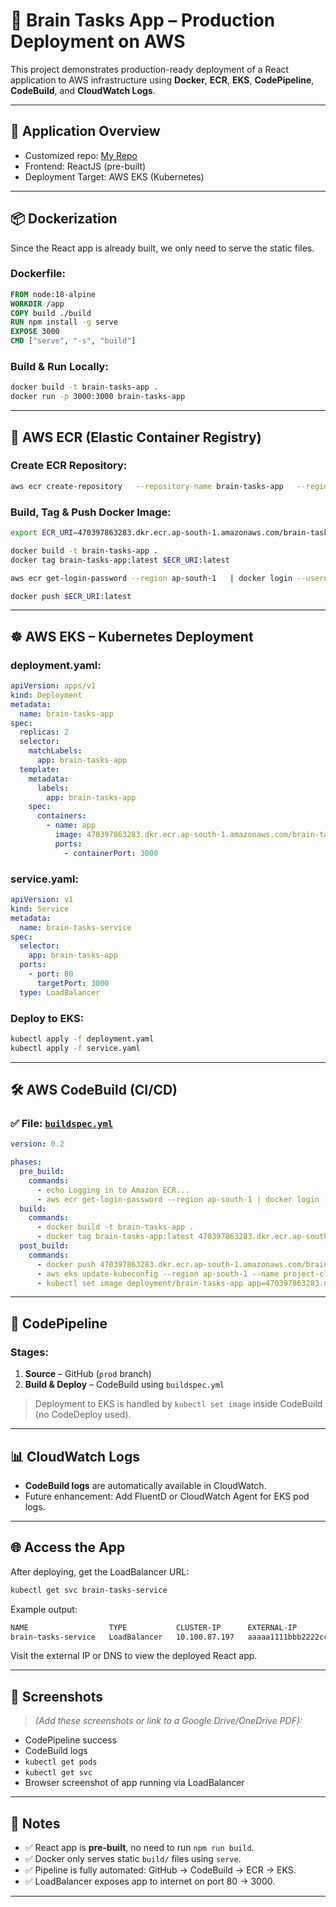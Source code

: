 # 🧠 Brain Tasks App – Production Deployment on AWS

This project demonstrates production-ready deployment of a React application to AWS infrastructure using **Docker**, **ECR**, **EKS**, **CodePipeline**, **CodeBuild**, and **CloudWatch Logs**.

---

## 🚀 Application Overview


- Customized repo: [My Repo](https://github.com/ravneet12345/Brain-Tasks-App)
- Frontend: ReactJS (pre-built)
- Deployment Target: AWS EKS (Kubernetes)

---

## 📦 Dockerization

Since the React app is already built, we only need to serve the static files.

### Dockerfile:

```Dockerfile
FROM node:18-alpine
WORKDIR /app
COPY build ./build
RUN npm install -g serve
EXPOSE 3000
CMD ["serve", "-s", "build"]
```

### Build & Run Locally:

```bash
docker build -t brain-tasks-app .
docker run -p 3000:3000 brain-tasks-app
```

---

## 🐳 AWS ECR (Elastic Container Registry)

### Create ECR Repository:

```bash
aws ecr create-repository   --repository-name brain-tasks-app   --region ap-south-1
```

### Build, Tag & Push Docker Image:

```bash
export ECR_URI=470397863283.dkr.ecr.ap-south-1.amazonaws.com/brain-tasks-app

docker build -t brain-tasks-app .
docker tag brain-tasks-app:latest $ECR_URI:latest

aws ecr get-login-password --region ap-south-1   | docker login --username AWS --password-stdin $ECR_URI

docker push $ECR_URI:latest
```

---

## ☸️ AWS EKS – Kubernetes Deployment

### deployment.yaml:

```yaml
apiVersion: apps/v1
kind: Deployment
metadata:
  name: brain-tasks-app
spec:
  replicas: 2
  selector:
    matchLabels:
      app: brain-tasks-app
  template:
    metadata:
      labels:
        app: brain-tasks-app
    spec:
      containers:
        - name: app
          image: 470397863283.dkr.ecr.ap-south-1.amazonaws.com/brain-tasks-app:latest
          ports:
            - containerPort: 3000
```

### service.yaml:

```yaml
apiVersion: v1
kind: Service
metadata:
  name: brain-tasks-service
spec:
  selector:
    app: brain-tasks-app
  ports:
    - port: 80
      targetPort: 3000
  type: LoadBalancer
```

### Deploy to EKS:

```bash
kubectl apply -f deployment.yaml
kubectl apply -f service.yaml
```

---

## 🛠️ AWS CodeBuild (CI/CD)

### ✅ File: [`buildspec.yml`](https://github.com/ravneet12345/Brain-Tasks-App/blob/prod/buildspec.yml)

```yaml
version: 0.2

phases:
  pre_build:
    commands:
      - echo Logging in to Amazon ECR...
      - aws ecr get-login-password --region ap-south-1 | docker login --username AWS --password-stdin 470397863283.dkr.ecr.ap-south-1.amazonaws.com
  build:
    commands:
      - docker build -t brain-tasks-app .
      - docker tag brain-tasks-app:latest 470397863283.dkr.ecr.ap-south-1.amazonaws.com/brain-tasks-app:latest
  post_build:
    commands:
      - docker push 470397863283.dkr.ecr.ap-south-1.amazonaws.com/brain-tasks-app:latest
      - aws eks update-kubeconfig --region ap-south-1 --name project-cluster
      - kubectl set image deployment/brain-tasks-app app=470397863283.dkr.ecr.ap-south-1.amazonaws.com/brain-tasks-app:latest
```

---

## 🔄 CodePipeline

### Stages:

1. **Source** – GitHub (`prod` branch)
2. **Build & Deploy** – CodeBuild using `buildspec.yml`

> Deployment to EKS is handled by `kubectl set image` inside CodeBuild (no CodeDeploy used).

---

## 📊 CloudWatch Logs

- **CodeBuild logs** are automatically available in CloudWatch.
- Future enhancement: Add FluentD or CloudWatch Agent for EKS pod logs.

---

## 🌐 Access the App

After deploying, get the LoadBalancer URL:

```bash
kubectl get svc brain-tasks-service
```

Example output:

```bash
NAME                  TYPE           CLUSTER-IP      EXTERNAL-IP                                                               PORT(S)
brain-tasks-service   LoadBalancer   10.100.87.197   aaaaa1111bbb2222ccc3333ddd.elb.ap-south-1.amazonaws.com   80:30234/TCP
```

Visit the external IP or DNS to view the deployed React app.

---

## 📸 Screenshots

> *(Add these screenshots or link to a Google Drive/OneDrive PDF):*
- CodePipeline success
- CodeBuild logs
- `kubectl get pods`
- `kubectl get svc`
- Browser screenshot of app running via LoadBalancer

---

## 📌 Notes

- ✅ React app is **pre-built**, no need to run `npm run build`.
- ✅ Docker only serves static `build/` files using `serve`.
- ✅ Pipeline is fully automated: GitHub → CodeBuild → ECR → EKS.
- ✅ LoadBalancer exposes app to internet on port 80 → 3000.

---
